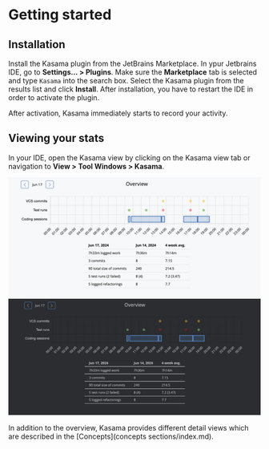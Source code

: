 # Getting started

## Installation

Install the Kasama plugin from the JetBrains Marketplace.
In ypur Jetbrains IDE, go to **Settings... > Plugins**.
Make sure the **Marketplace** tab is selected and type `Kasama` into the search box.
Select the Kasama plugin from the results list and click **Install**.
After installation, you have to restart the IDE in order to activate the plugin.

After activation, Kasama immediately starts to record your activity.

## Viewing your stats

In your IDE, open the Kasama view by clicking on the Kasama view tab or navigation to **View > Tool Windows > Kasama**.

![Kasama overview](assets/screenshots/overview.png#only-light)
![Kasama overview](assets/screenshots/overview_dark.png#only-dark)

In addition to the overview, Kasama provides different detail views which are described in the [Concepts](concepts sections/index.md).
